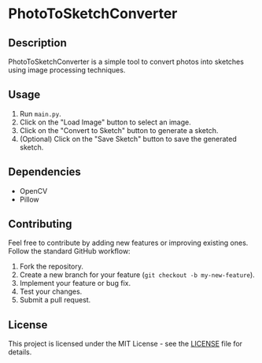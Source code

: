 # PhotoToSketchConverter

## Description
PhotoToSketchConverter is a simple tool to convert photos into sketches using image processing techniques.

## Usage
1. Run `main.py`.
2. Click on the "Load Image" button to select an image.
3. Click on the "Convert to Sketch" button to generate a sketch.
4. (Optional) Click on the "Save Sketch" button to save the generated sketch.

## Dependencies
- OpenCV
- Pillow

## Contributing
Feel free to contribute by adding new features or improving existing ones. Follow the standard GitHub workflow:

1. Fork the repository.
2. Create a new branch for your feature (`git checkout -b my-new-feature`).
3. Implement your feature or bug fix.
4. Test your changes.
5. Submit a pull request.

## License
This project is licensed under the MIT License - see the [LICENSE](LICENSE) file for details.
